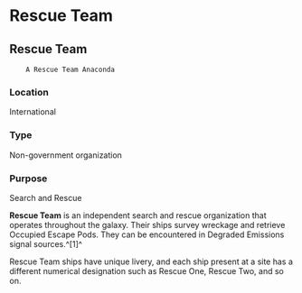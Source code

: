 # Rescue Team
## Rescue Team

		A Rescue Team Anaconda

### Location

International

### Type

Non-government organization

### Purpose

Search and Rescue

**Rescue Team** is an independent search and rescue organization that operates throughout the galaxy. Their ships survey wreckage and retrieve Occupied Escape Pods. They can be encountered in Degraded Emissions signal sources.^[1]^

Rescue Team ships have unique livery, and each ship present at a site has a different numerical designation such as Rescue One, Rescue Two, and so on.